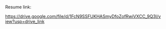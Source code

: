 Resume link: 

https://drive.google.com/file/d/1FcN9SSFUKHASmyDfoZofRwiVXCC_9Q3l/view?usp=drive_link
